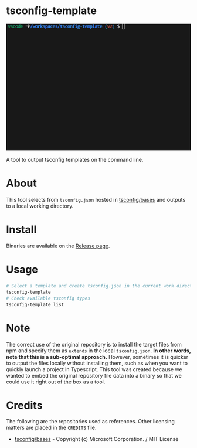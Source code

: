 # tsconfig-template

![demo](/docs/images/demo.gif)

A tool to output tsconfig templates on the command line.

# About

This tool selects from `tsconfig.json` hosted in [tsconfig/bases](https://github.com/tsconfig/bases) and outputs to a local working directory.

# Install

Binaries are available on the [Release page](https://github.com/kawana77b/tsconfig-template/releases).

# Usage

```bash
# Select a template and create tsconfig.json in the current work directory
tsconfig-template
# Check available tsconfig types
tsconfig-template list
```

# Note

The correct use of the original repository is to install the target files from npm and specify them as `extends` in the local `tsconfig.json`.
**In other words, note that this is a sub-optimal approach.**
However, sometimes it is quicker to output the files locally without installing them, such as when you want to quickly launch a project in Typescript.
This tool was created because we wanted to embed the original repository file data into a binary so that we could use it right out of the box as a tool.

# Credits

The following are the repositories used as references.
Other licensing matters are placed in the `CREDITS` file.

- [tsconfig/bases](https://github.com/tsconfig/bases) - Copyright (c) Microsoft Corporation. / MIT License
